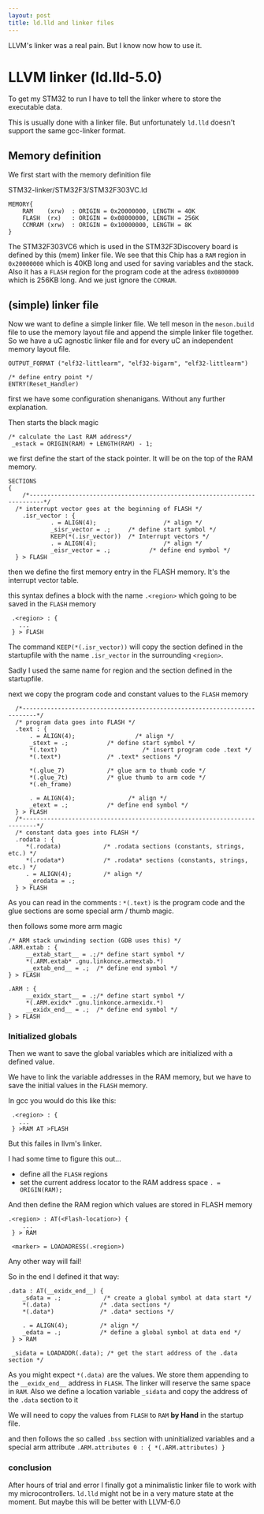 ```yaml
---
layout: post
title: ld.lld and linker files
---
```


LLVM's linker was a real pain. But I know now how to use it.

# LLVM linker (ld.lld-5.0)

To get my STM32 to run I have to tell the linker where to store the executable data.

This is usually done with a linker file. But unfortunately `ld.lld` doesn't support the same gcc-linker format.

## Memory definition

We first start with the memory definition file

STM32-linker/STM32F3/STM32F303VC.ld
```
MEMORY{
	RAM    (xrw)  : ORIGIN = 0x20000000, LENGTH = 40K
	FLASH  (rx)   : ORIGIN = 0x08000000, LENGTH = 256K
	CCMRAM (xrw)  : ORIGIN = 0x10000000, LENGTH = 8K
}
```

The STM32F303VC6 which is used in the STM32F3Discovery board is defined by this (mem) linker file.
We see that this Chip has a `RAM` region in `0x20000000` which is 40KB long and used for saving variables and the stack.
Also it has a `FLASH` region for the program code at the adress `0x0800000` which is 256KB long.
And we just ignore the `CCMRAM`.

## (simple) linker file

Now we want to define a simple linker file. We tell meson in the `meson.build` file to use the memory layout file and append the simple linker file together.
So we have a uC agnostic linker file and for every uC an independent memory layout file.


```
OUTPUT_FORMAT ("elf32-littlearm", "elf32-bigarm", "elf32-littlearm")

/* define entry point */
ENTRY(Reset_Handler)
```

first we have some configuration shenanigans. Without any further explanation.

Then starts the black magic
```
/* calculate the Last RAM address*/
 _estack = ORIGIN(RAM) + LENGTH(RAM) - 1;
```

we first define the start of the stack pointer. It will be on the top of the RAM memory.

```
SECTIONS
{
	/*--------------------------------------------------------------------------*/
  /* interrupt vector goes at the beginning of FLASH */
	.isr_vector : {
			. = ALIGN(4);					/* align */
			_sisr_vector = .;     /* define start symbol */
			KEEP(*(.isr_vector))  /* Interrupt vectors */
			. = ALIGN(4);					/* align */
			_eisr_vector = .;			/* define end symbol */
  } > FLASH
```

then we define the first memory entry in the FLASH memory. It's the interrupt vector table.

this syntax defines a block with the name `.<region>` which going to be saved in the `FLASH` memory
```
 .<region> : {
   ...
 } > FLASH
```

The command `KEEP(*(.isr_vector))` will copy the section defined in the startupfile with the name `.isr_vector` in the surrounding `<region>`.

Sadly I used the same name for region and the section defined in the startupfile.

next we copy the program code and constant values to the `FLASH` memory
```
  /*--------------------------------------------------------------------------*/
  /* program data goes into FLASH */
  .text : {
      . = ALIGN(4);					/* align */
      _stext = .;           /* define start symbol */
      *(.text)						  /* insert program code .text */
      *(.text*)             /* .text* sections */

      *(.glue_7)            /* glue arm to thumb code */
      *(.glue_7t)           /* glue thumb to arm code */
      *(.eh_frame)

      . = ALIGN(4);				  /* align */
      _etext = .;           /* define end symbol */
  } > FLASH
  /*--------------------------------------------------------------------------*/
  /* constant data goes into FLASH */
  .rodata : {
     *(.rodata)            /* .rodata sections (constants, strings, etc.) */
     *(.rodata*)           /* .rodata* sections (constants, strings, etc.) */
     . = ALIGN(4);         /* align */
      _erodata = .;
  } > FLASH
```

As you can read in the comments : `*(.text)` is the program code and the glue sections are some special arm / thumb magic.

then follows some more arm magic
```
/* ARM stack unwinding section (GDB uses this) */
.ARM.extab : {
     __extab_start__ = .;/* define start symbol */
     *(.ARM.extab* .gnu.linkonce.armextab.*)
     __extab_end__ = .;  /* define end symbol */
} > FLASH

.ARM : {
     __exidx_start__ = .;/* define start symbol */
     *(.ARM.exidx* .gnu.linkonce.armexidx.*)
     __exidx_end__ = .;  /* define end symbol */
} > FLASH
```

### Initialized globals
Then we want to save the global variables which are initialized with a defined value.

We have to link the variable addresses in the RAM memory, but we have to save the initial values in the `FLASH` memory.

In gcc you would do this like this:
```
 .<region> : {
   ...
 } >RAM AT >FLASH

```
But this failes in llvm's linker.

I had some time to figure this out...

-   define all the `FLASH` regions
-   set the current address locator to the RAM address space `. = ORIGIN(RAM);`

And then define the RAM region which values are stored in FLASH memory

```
.<region> : AT(<Flash-location>) {
    ...
 } > RAM

 <marker> = LOADADRESS(.<region>)
```

Any other way will fail!

So in the end I defined it that way:
```
.data : AT(__exidx_end__) {
    _sdata = .;            /* create a global symbol at data start */
    *(.data)              /* .data sections */
    *(.data*)             /* .data* sections */

    . = ALIGN(4);         /* align */
    _edata = .;           /* define a global symbol at data end */
 } > RAM

 _sidata = LOADADDR(.data); /* get the start address of the .data section */
```

As you might expect `*(.data)` are the values. We store them appending to the `__exidx_end__` address in `FLASH`.
The linker will reserve the same space in `RAM`. Also we define a location variable `_sidata` and copy the address of the `.data` section to it

We will need to copy the values from `FLASH` to `RAM` **by Hand** in the startup file.

and then follows the so called `.bss` section with uninitialized variables and a special arm attribute `.ARM.attributes 0 : { *(.ARM.attributes) }`

### conclusion
After hours of trial and error I finally got a minimalistic linker file to work with my microcontrollers.
`ld.lld` might not be in a very mature state at the moment. But maybe this will be better with LLVM-6.0
